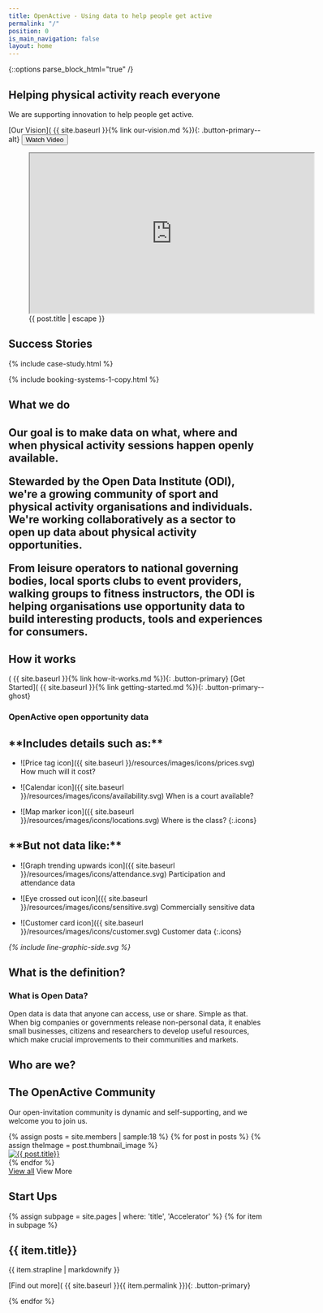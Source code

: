 ```yaml
---
title: OpenActive - Using data to help people get active
permalink: "/"
position: 0
is_main_navigation: false
layout: home
---
```


 {::options parse_block_html="true" /}
 
 <!--  ---------------->
 <!-- HERO BLOCK -->
 <!--   ---------------->
 <article class="hero--home">
 
 <!-- <nav class="hero_tab_nav"> -->
 <!-- <div class="hero-tab" data-tab="h1"></div> -->
 <!-- <div class="hero-tab" data-tab="h2"></div> -->
 <!-- <div class="hero-tab" data-tab="h3"></div> -->
 <!-- </nav> -->
 
 <div class="content">
 
 # Helping physical activity reach everyone 
 
 
 We are supporting innovation to help people get active.
 
 [Our Vision]( {{ site.baseurl }}{% link our-vision.md %}){: .button-primary--alt}
 <button id="play-button" class="button-primary--alt">Watch Video</button>
 </div>
 <figure id="introduction-vid"  role="group" aria-labelledby="open-active-video">
 
 <div class="mask"></div>
 <iframe id="video" title="OpenActive intro video" width="560" height="315"  src="https://www.youtube.com/embed/a2FdmspmCNk?showinfo=0&rel=0&enablejsapi=1" allowfullscreen ></iframe>
 
 <figcaption id="open-active-video" class="hidden" >{{ post.title | escape }}</figcaption>
 </figure>
 
 </article>
 
 <!--  ---------------->
 <!-- CASE STUDIES -->
 <!--  ---------------->
 <article class="title-row">
 <h2 class="sub-heading-two margin-top">Success Stories</h2>
 {% include case-study.html %}
 </article>
 
<!--  ---------------->
<!-- BOOKING SYSTEMS -->
<!--  ---------------->
{% include booking-systems-1-copy.html %}

<!--  ---------------->
<!-- WHAT WE DO -->
<!--  ---------------->
<article class="title-row what-we-do">
<h2 class="sub-heading-two">What we do</h2>
<div class="content">
<div class="two twoleft">
 
<h1> Our goal is to make data on what, where and when physical activity sessions happen openly available.
 
Stewarded by the Open Data Institute (ODI), we're a growing community of sport and physical activity organisations and individuals. We're working collaboratively as a sector to open up data about physical activity opportunities.
 
From leisure operators to national governing bodies, local sports clubs to event providers, walking groups to fitness instructors, the ODI is helping organisations use opportunity data to build interesting products, tools and experiences for consumers. </h1>
 
<h2>How it works</h2>( {{ site.baseurl }}{% link how-it-works.md %}){: .button-primary} [Get Started]( {{ site.baseurl }}{% link getting-started.md %}){: .button-primary--ghost}

 </div>
 <div class="two twoleft">
 <div class="content">

<h3> OpenActive open opportunity data </h3>
 
<h2> **Includes details such as:** </h2>
 
 * ![Price tag icon]({{ site.baseurl }}/resources/images/icons/prices.svg) How much will it cost?
 
 * ![Calendar icon]({{ site.baseurl }}/resources/images/icons/availability.svg)  When is a court available?
 
 * ![Map marker icon]({{ site.baseurl }}/resources/images/icons/locations.svg)  Where is the class? 
 {:.icons}
 
<h2> **But not data like:** </h2>
 
 * ![Graph trending upwards icon]({{ site.baseurl }}/resources/images/icons/attendance.svg)  Participation and attendance data
 
 * ![Eye crossed out icon]({{ site.baseurl }}/resources/images/icons/sensitive.svg)  Commercially sensitive data
 
 * ![Customer card icon]({{ site.baseurl }}/resources/images/icons/customer.svg)  Customer data
 {:.icons}
 
 
 
 </div>
 <i class="line-graphic">{% include line-graphic-side.svg %}</i>
 </article>
 
 <!--  ---------------->
 <!-- OPEN DATA ILLUSTRATION -->
 <!--  ---------------->
 <article class="title-row">
 <h2 class="sub-heading-two">What is the definition?</h2>
 <div class="one">
 
 <h3>What is Open Data?</h3>
 <p class="reset-style">
 Open data is data that anyone can access, use or share. Simple as that. When big companies or governments release non-personal data, it enables small businesses, citizens and researchers to develop useful resources, which make crucial improvements to their communities and markets.</p>
 </div>
 </article>
 
 <!--  ---------------->
 <!-- Community -->
 <!--  ---------------->
 <article class="title-row">
 <h2 class="sub-heading-two">Who are we?</h2>
 <div class="one">
 
 ## The OpenActive Community
 
 Our open-invitation community is dynamic and self-supporting, and we welcome you to join us.
 
 </div>
 </article>
 <article>
 <div class="one freegrid-six">
 {% assign posts = site.members | sample:18 %}
 {% for post in posts %}
 {% assign theImage = post.thumbnail_image %}
 <div class="mobile-hide-content" data-tab="{{ forloop.index }}" markdown="0" >
 <a href="{{ post.url | relative_url }}"><img role="logo" src="{{ theImage  | relative_url}}" alt="{{ post.title}}" /></a>
 </div>
 {% endfor %}
 </div>
 <div class="one buttons">
 <a class="button-primary" href="{% link community.md %}">View all</a>
 <a class="button-primary--ghost mobile-show">View More</a>
 </div>
 </article>
 
 <!--  ---------------->
 <!-- CALL TO ACTION BLOCKS -->
 <!--  ---------------->
 <!--
 <article class="call_to_action">
 <div class="subgrid">
 <div class="three">
 
 #### Getting Started
 
 Take the first step and switch on open data publishing in your booking system.
 
 [Getting Started]( {{ site.baseurl }}{% link getting-started.md %}){: .button-primary}
 
 </div>
 <div class="three">
 
 #### Developer
 
 Get stuck into the docs and start using or publishing data today!
 
 [Developer]( {{ site.baseurl }}{% link developer.md %}){: .button-primary}
 
 </div>
 <div class="three">
 
 #### Community
 
 What's happening in the community, and how you can get involved!
 
 [Community]( {{ site.baseurl }}{% link community.md %}){: .button-primary}
 
 </div>
 </div>
 </article>
 -->
 
 <!--  ---------------->
 <!-- ACCELERATOR BLOCKS -->
 <!--  ---------------->
 <article class="call_to_action--full-width">
 <h2 class="sub-heading-two">Start Ups</h2>
 <div class="one">
 
 {% assign subpage = site.pages | where: 'title', 'Accelerator' %}
 {% for item in subpage %}
 
 ## {{ item.title}}
 
 {{ item.strapline | markdownify }}
 
 [Find out more]( {{ site.baseurl }}{{ item.permalink }}){: .button-primary}
 
 </div>
 <figure>
 <div class="mask"></div>
 <div class="image" style="background: url({{ site.baseurl }}{{ item.thumbnail_image }})center center / cover no-repeat;"></div>
 </figure>
 {% endfor %}
 </article>
 
 <!--  ---------------->
 <!-- NEWS BLOCK -->
 <!--  ---------------->
 
 <!--
 
 <article class="post-list title-row">
 <h2 class="sub-heading-two"> Latest News</h2>
 {% assign thePosts = site.posts | where: "is_featured", "true" %}
 {% for post in thePosts limit:2 %}
 <div class="two" id="post-{{ forloop.index }}">
 <figure role="group">
 <a href="{{ post.url | relative_url }}">
 <img src="{{post.thumbnail_image | relative_url}}" alt="{{ post.title | escape }}-post-thumbnail">
 </a>
 </figure>
 <h4>{{ post.title | escape }}</h4>
 <div class="subgrid brand-one-b">
 <div class="two twoleft">
 {{ post.excerpt }}
 <a class="link" href="{{ post.url | relative_url }}">Read Post</a>
 </div>
 <div class="two twoleft">
 <div markdown="0" class="share-page">
 <a role="button" href="https://plus.google.com/share?url={{ site.url }}{{ post.url }}" role="button" standalone="true" rel="nofollow" target="_blank" title="Share on Google+"><span class="hidden" aria-hidden="true">Share to  Google</span>{% include googleplus.svg %}</a>
 <a role="button" href="https://twitter.com/intent/tweet?text={{ post.title }}&url={{ site.url }}{{ post.url }}&via={{ site.twitter_username }}&related={{ site.twitter_username }}" role="button" standalone="true" rel="nofollow" target="_blank" title="Share on Twitter"><span class="hidden" aria-hidden="true">Share to Twitter</span>{% include twitter.svg %}</a>
 <a role="button" href="https://facebook.com/sharer.php?u={{ site.url }}{{ post.url }}" role="button" standalone="true" rel="nofollow" target="_blank" title="Share on Facebook"><span class="hidden" aria-hidden="true">Share to  Facebook</span>{% include facebook.svg %}</a>
 
 </div>
 {% assign date_format = site.minima.date_format | default: "%b %-d, %Y" %}
 {{ post.date | date: date_format}}
 {: .meta}
 
 {{post.author}}
 </div>
 </div>
 </div>
 {% endfor %}
 </article>
 
 -->
